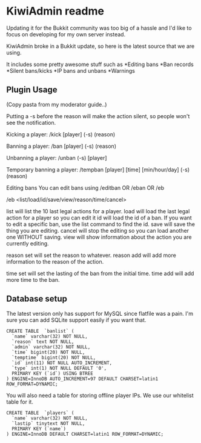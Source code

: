 KiwiAdmin readme
=============
Updating it for the Bukkit community was too big of a hassle and I'd like to focus on developing for my own server instead.

KiwiAdmin broke in a Bukkit update, so here is the latest source that we are using.

It includes some pretty awesome stuff such as
*Editing bans
*Ban records
*Silent bans/kicks
*IP bans and unbans
*Warnings

Plugin Usage
-----
(Copy pasta from my moderator guide..)

Putting a -s before the reason will make the action silent, so people won't see the notification.

Kicking a player:
/kick [player] (-s) (reason)

Banning a player:
/ban [player] (-s) (reason)

Unbanning a player:
/unban (-s) [player]

Temporary banning a player:
/tempban [player] [time] [min/hour/day] (-s) (reason)

Editing bans
You can edit bans using /editban OR /eban OR /eb

/eb <list/load/id/save/view/reason/time/cancel>

list <player> will list the 10 last legal actions for a player.
load <player> will load the last legal action for a player so you can edit it
id <player> will load the id of a ban. If you want to edit a specific ban, use the list command to find the id.
save will save the thing you are editing.
cancel will stop the editing so you can load another one WITHOUT saving.
view will show information about the action you are currently editing.

reason set <text> will set the reason to whatever.
reason add <text> will add more information to the reason of the action.

time set <amount> <format> will set the lasting of the ban from the initial time.
time add <amount> <format> will add more time to the ban.

Database setup
--------
The latest version only has support for MySQL since flatfile was a pain. I'm sure you can add SQLite support easily if you want that.

	CREATE TABLE  `banlist` (
	  `name` varchar(32) NOT NULL,
	  `reason` text NOT NULL,
	  `admin` varchar(32) NOT NULL,
	  `time` bigint(20) NOT NULL,
	  `temptime` bigint(20) NOT NULL,
	  `id` int(11) NOT NULL AUTO_INCREMENT,
	  `type` int(1) NOT NULL DEFAULT '0',
	  PRIMARY KEY (`id`) USING BTREE
	) ENGINE=InnoDB AUTO_INCREMENT=97 DEFAULT CHARSET=latin1 ROW_FORMAT=DYNAMIC;
	
You will also need a table for storing offline player IPs. We use our whitelist table for it.

	CREATE TABLE  `players` (
	  `name` varchar(32) NOT NULL,
	  `lastip` tinytext NOT NULL,
	  PRIMARY KEY (`name`)
	) ENGINE=InnoDB DEFAULT CHARSET=latin1 ROW_FORMAT=DYNAMIC;

